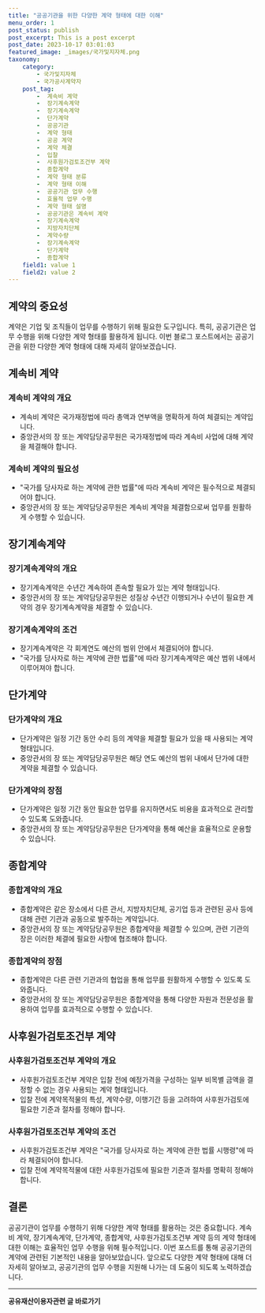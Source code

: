 ```yaml
---
title: "공공기관을 위한 다양한 계약 형태에 대한 이해"
menu_order: 1
post_status: publish
post_excerpt: This is a post excerpt
post_date: 2023-10-17 03:01:03
featured_image: _images/국가및지자체.png
taxonomy:
    category:
        - 국가및지자체
        - 국가공사계약자
    post_tag:
        -  계속비 계약
        -  장기계속계약
        -  장기계속계약
        -  단가계약
        -  공공기관
        -  계약 형태
        -  공공 계약
        -  계약 체결
        -  입찰
        -  사후원가검토조건부 계약
        -  종합계약
        -  계약 형태 분류
        -  계약 형태 이해
        -  공공기관 업무 수행
        -  효율적 업무 수행
        -  계약 형태 설명
        -  공공기관은 계속비 계약
        -  장기계속계약
        -  지방자치단체
        -  계약수량
        -  장기계속계약
        -  단가계약
        -  종합계약
    field1: value 1
    field2: value 2
---
```



## 계약의 중요성

계약은 기업 및 조직들이 업무를 수행하기 위해 필요한 도구입니다. 특히, 공공기관은 업무 수행을 위해 다양한 계약 형태를 활용하게 됩니다. 이번 블로그 포스트에서는 공공기관을 위한 다양한 계약 형태에 대해 자세히 알아보겠습니다.

## 계속비 계약

### 계속비 계약의 개요

- 계속비 계약은 국가재정법에 따라 총액과 연부액을 명확하게 하여 체결되는 계약입니다.
- 중앙관서의 장 또는 계약담당공무원은 국가재정법에 따라 계속비 사업에 대해 계약을 체결해야 합니다.

### 계속비 계약의 필요성

- "국가를 당사자로 하는 계약에 관한 법률"에 따라 계속비 계약은 필수적으로 체결되어야 합니다.
- 중앙관서의 장 또는 계약담당공무원은 계속비 계약을 체결함으로써 업무를 원활하게 수행할 수 있습니다.

## 장기계속계약

### 장기계속계약의 개요

- 장기계속계약은 수년간 계속하여 존속할 필요가 있는 계약 형태입니다.
- 중앙관서의 장 또는 계약담당공무원은 성질상 수년간 이행되거나 수년이 필요한 계약의 경우 장기계속계약을 체결할 수 있습니다.

### 장기계속계약의 조건

- 장기계속계약은 각 회계연도 예산의 범위 안에서 체결되어야 합니다.
- "국가를 당사자로 하는 계약에 관한 법률"에 따라 장기계속계약은 예산 범위 내에서 이루어져야 합니다.

## 단가계약

### 단가계약의 개요

- 단가계약은 일정 기간 동안 수리 등의 계약을 체결할 필요가 있을 때 사용되는 계약 형태입니다.
- 중앙관서의 장 또는 계약담당공무원은 해당 연도 예산의 범위 내에서 단가에 대한 계약을 체결할 수 있습니다.

### 단가계약의 장점

- 단가계약은 일정 기간 동안 필요한 업무를 유지하면서도 비용을 효과적으로 관리할 수 있도록 도와줍니다.
- 중앙관서의 장 또는 계약담당공무원은 단가계약을 통해 예산을 효율적으로 운용할 수 있습니다.

## 종합계약

### 종합계약의 개요

- 종합계약은 같은 장소에서 다른 관서, 지방자치단체, 공기업 등과 관련된 공사 등에 대해 관련 기관과 공동으로 발주하는 계약입니다.
- 중앙관서의 장 또는 계약담당공무원은 종합계약을 체결할 수 있으며, 관련 기관의 장은 이러한 체결에 필요한 사항에 협조해야 합니다.

### 종합계약의 장점

- 종합계약은 다른 관련 기관과의 협업을 통해 업무를 원활하게 수행할 수 있도록 도와줍니다.
- 중앙관서의 장 또는 계약담당공무원은 종합계약을 통해 다양한 자원과 전문성을 활용하여 업무를 효과적으로 수행할 수 있습니다.

## 사후원가검토조건부 계약

### 사후원가검토조건부 계약의 개요

- 사후원가검토조건부 계약은 입찰 전에 예정가격을 구성하는 일부 비목별 금액을 결정할 수 없는 경우 사용되는 계약 형태입니다.
- 입찰 전에 계약목적물의 특성, 계약수량, 이행기간 등을 고려하여 사후원가검토에 필요한 기준과 절차를 정해야 합니다.

### 사후원가검토조건부 계약의 조건

- 사후원가검토조건부 계약은 "국가를 당사자로 하는 계약에 관한 법률 시행령"에 따라 체결되어야 합니다.
- 입찰 전에 계약목적물에 대한 사후원가검토에 필요한 기준과 절차를 명확히 정해야 합니다.

## 결론

공공기관이 업무를 수행하기 위해 다양한 계약 형태를 활용하는 것은 중요합니다. 계속비 계약, 장기계속계약, 단가계약, 종합계약, 사후원가검토조건부 계약 등의 계약 형태에 대한 이해는 효율적인 업무 수행을 위해 필수적입니다. 이번 포스트를 통해 공공기관의 계약에 관련된 기본적인 내용을 알아보았습니다. 앞으로도 다양한 계약 형태에 대해 더 자세히 알아보고, 공공기관의 업무 수행을 지원해 나가는 데 도움이 되도록 노력하겠습니다.

<!-- wp:separator -->
<hr class="wp-block-separator has-alpha-channel-opacity"/>
<!-- /wp:separator -->
<!-- wp:group {"backgroundColor":"base","layout":{"type":"constrained"}} -->
<div class="wp-block-group has-base-background-color has-background">
<!-- wp:paragraph {"align":"center","fontSize":"large"} -->
<p class="has-text-align-center has-large-font-size"><strong>공유재산이용자관련 글 바로가기</strong></p>
<!-- /wp:paragraph -->


<!-- wp:latest-posts{"categories": [{"id": 1570, "count": 100, "description": "", "link": "https://uknowlaw.com/category/https://uknowlaw.com/category/%ea%b3%b5%ec%9c%a0%ec%9e%ac%ec%82%b0%ec%9d%b4%ec%9a%a9%ec%9e%90//", "name": "공유재산이용자", "slug": "공유재산이용자", "taxonomy": "category", "parent": 0, "meta": [],"_links":{"self":[{"href":"https://uknowlaw.com/wp-json/wp/v2/categories/1570"}],"collection":[{"href":"https://uknowlaw.com/wp-json/wp/v2/categories"}],"about":[{"href":"https://uknowlaw.com/wp-json/wp/v2/taxonomies/category"}],"wp:post_type":[{"href":"https://uknowlaw.com/wp-json/wp/v2/posts?categories=1570"}],"curies":[{"name":"wp","href":"https://api.w.org/{rel}","templated":true}]}}],"postsToShow":100,"excerptLength":28,"postLayout":"grid","columns":2,"featuredImageAlign":"left","featuredImageSizeSlug":"large","fontSize":"medium"} /-->
</div>
<!-- /wp:group -->
    